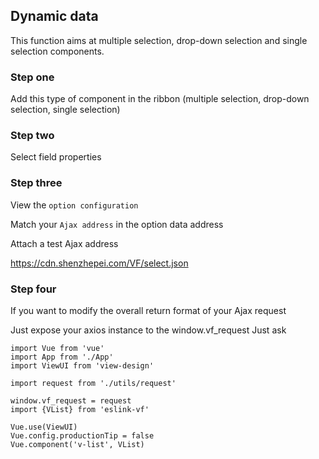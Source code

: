 ## Dynamic data
This function aims at multiple selection, drop-down selection and single selection components.

### Step one
Add this type of component in the ribbon (multiple selection, drop-down selection, single selection)

### Step two
Select field properties

### Step three
View the `option configuration`

Match your `Ajax address` in the option data address

Attach a test Ajax address

https://cdn.shenzhepei.com/VF/select.json

### Step four
If you want to modify the overall return format of your Ajax request

Just expose your axios instance to the window.vf_request Just ask

```shell script
import Vue from 'vue'
import App from './App'
import ViewUI from 'view-design'

import request from './utils/request'

window.vf_request = request
import {VList} from 'eslink-vf'

Vue.use(ViewUI)
Vue.config.productionTip = false
Vue.component('v-list', VList)
```
